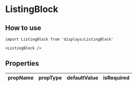 # ListingBlock

## How to use

```
import ListingBlock from 'displays/ListingBlock'
```

```
<ListingBlock />
```

## Properties

| propName | propType | defaultValue | isRequired |
| - | - | - | - |
